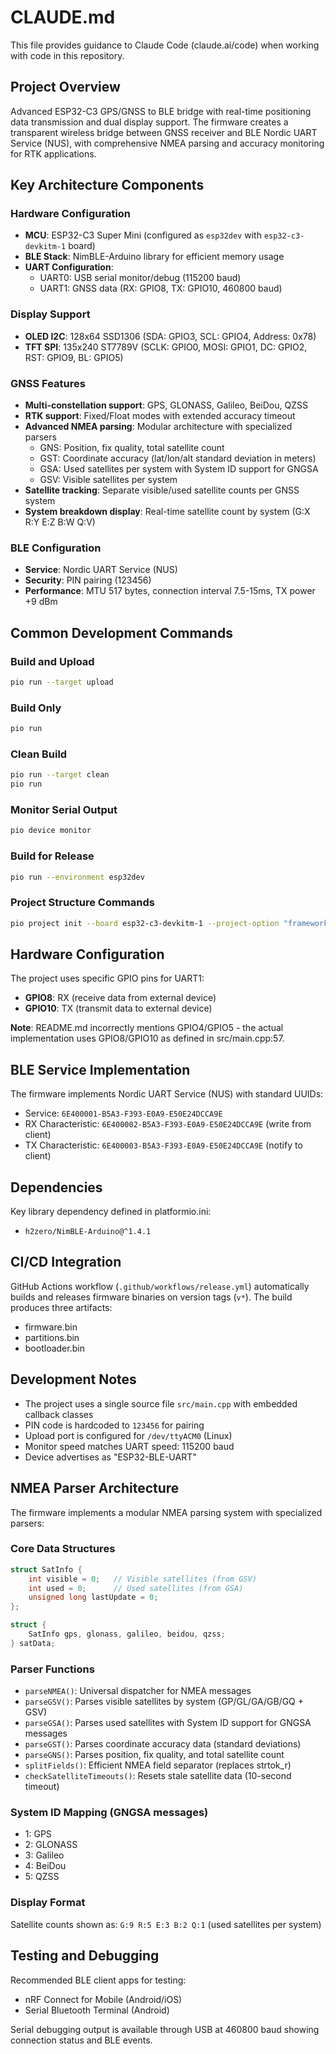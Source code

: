 # CLAUDE.md

This file provides guidance to Claude Code (claude.ai/code) when working with code in this repository.

## Project Overview

Advanced ESP32-C3 GPS/GNSS to BLE bridge with real-time positioning data transmission and dual display support. The firmware creates a transparent wireless bridge between GNSS receiver and BLE Nordic UART Service (NUS), with comprehensive NMEA parsing and accuracy monitoring for RTK applications.

## Key Architecture Components

### Hardware Configuration
- **MCU**: ESP32-C3 Super Mini (configured as `esp32dev` with `esp32-c3-devkitm-1` board)
- **BLE Stack**: NimBLE-Arduino library for efficient memory usage
- **UART Configuration**: 
  - UART0: USB serial monitor/debug (115200 baud)
  - UART1: GNSS data (RX: GPIO8, TX: GPIO10, 460800 baud)

### Display Support
- **OLED I2C**: 128x64 SSD1306 (SDA: GPIO3, SCL: GPIO4, Address: 0x78)
- **TFT SPI**: 135x240 ST7789V (SCLK: GPIO0, MOSI: GPIO1, DC: GPIO2, RST: GPIO9, BL: GPIO5)

### GNSS Features
- **Multi-constellation support**: GPS, GLONASS, Galileo, BeiDou, QZSS
- **RTK support**: Fixed/Float modes with extended accuracy timeout
- **Advanced NMEA parsing**: Modular architecture with specialized parsers
  - GNS: Position, fix quality, total satellite count
  - GST: Coordinate accuracy (lat/lon/alt standard deviation in meters)
  - GSA: Used satellites per system with System ID support for GNGSA
  - GSV: Visible satellites per system
- **Satellite tracking**: Separate visible/used satellite counts per GNSS system
- **System breakdown display**: Real-time satellite count by system (G:X R:Y E:Z B:W Q:V)

### BLE Configuration
- **Service**: Nordic UART Service (NUS)
- **Security**: PIN pairing (123456)
- **Performance**: MTU 517 bytes, connection interval 7.5-15ms, TX power +9 dBm

## Common Development Commands

### Build and Upload
```bash
pio run --target upload
```

### Build Only
```bash
pio run
```

### Clean Build
```bash
pio run --target clean
pio run
```

### Monitor Serial Output
```bash
pio device monitor
```

### Build for Release
```bash
pio run --environment esp32dev
```

### Project Structure Commands
```bash
pio project init --board esp32-c3-devkitm-1 --project-option "framework=arduino"
```

## Hardware Configuration

The project uses specific GPIO pins for UART1:
- **GPIO8**: RX (receive data from external device)
- **GPIO10**: TX (transmit data to external device)

**Note**: README.md incorrectly mentions GPIO4/GPIO5 - the actual implementation uses GPIO8/GPIO10 as defined in src/main.cpp:57.

## BLE Service Implementation

The firmware implements Nordic UART Service (NUS) with standard UUIDs:
- Service: `6E400001-B5A3-F393-E0A9-E50E24DCCA9E`
- RX Characteristic: `6E400002-B5A3-F393-E0A9-E50E24DCCA9E` (write from client)
- TX Characteristic: `6E400003-B5A3-F393-E0A9-E50E24DCCA9E` (notify to client)

## Dependencies

Key library dependency defined in platformio.ini:
- `h2zero/NimBLE-Arduino@^1.4.1`

## CI/CD Integration

GitHub Actions workflow (`.github/workflows/release.yml`) automatically builds and releases firmware binaries on version tags (`v*`). The build produces three artifacts:
- firmware.bin
- partitions.bin  
- bootloader.bin

## Development Notes

- The project uses a single source file `src/main.cpp` with embedded callback classes
- PIN code is hardcoded to `123456` for pairing
- Upload port is configured for `/dev/ttyACM0` (Linux)
- Monitor speed matches UART speed: 115200 baud
- Device advertises as "ESP32-BLE-UART"

## NMEA Parser Architecture

The firmware implements a modular NMEA parsing system with specialized parsers:

### Core Data Structures
```cpp
struct SatInfo {
    int visible = 0;   // Visible satellites (from GSV)
    int used = 0;      // Used satellites (from GSA)
    unsigned long lastUpdate = 0;
};

struct {
    SatInfo gps, glonass, galileo, beidou, qzss;
} satData;
```

### Parser Functions
- `parseNMEA()`: Universal dispatcher for NMEA messages
- `parseGSV()`: Parses visible satellites by system (GP/GL/GA/GB/GQ + GSV)
- `parseGSA()`: Parses used satellites with System ID support for GNGSA messages
- `parseGST()`: Parses coordinate accuracy data (standard deviations)
- `parseGNS()`: Parses position, fix quality, and total satellite count
- `splitFields()`: Efficient NMEA field separator (replaces strtok_r)
- `checkSatelliteTimeouts()`: Resets stale satellite data (10-second timeout)

### System ID Mapping (GNGSA messages)
- 1: GPS
- 2: GLONASS  
- 3: Galileo
- 4: BeiDou
- 5: QZSS

### Display Format
Satellite counts shown as: `G:9 R:5 E:3 B:2 Q:1` (used satellites per system)

## Testing and Debugging

Recommended BLE client apps for testing:
- nRF Connect for Mobile (Android/iOS)
- Serial Bluetooth Terminal (Android)

Serial debugging output is available through USB at 460800 baud showing connection status and BLE events.